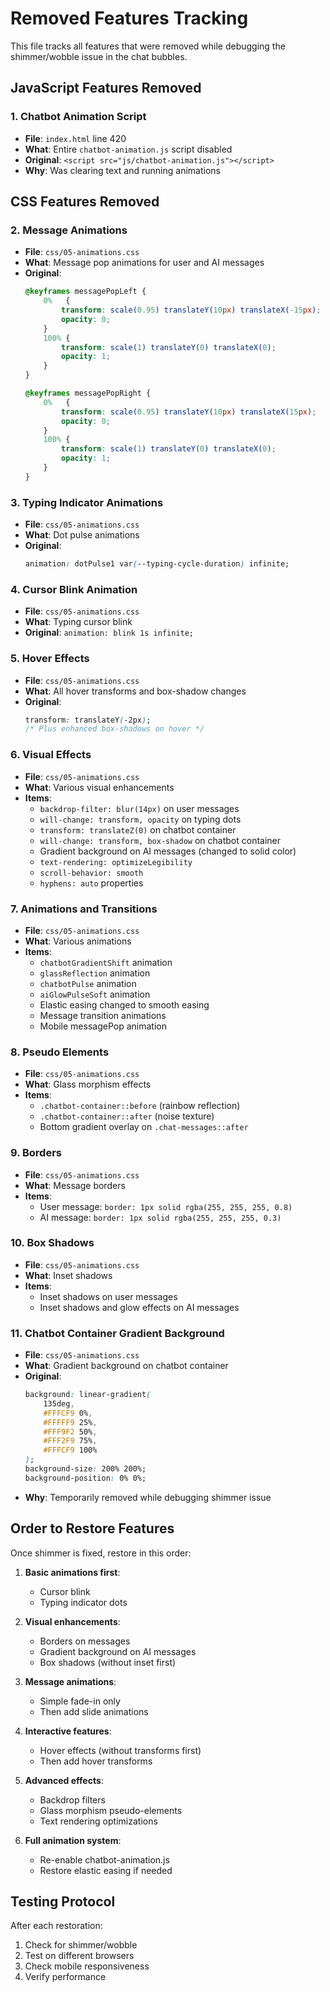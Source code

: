 # Removed Features Tracking

This file tracks all features that were removed while debugging the shimmer/wobble issue in the chat bubbles.

## JavaScript Features Removed

### 1. Chatbot Animation Script
- **File**: `index.html` line 420
- **What**: Entire `chatbot-animation.js` script disabled
- **Original**: `<script src="js/chatbot-animation.js"></script>`
- **Why**: Was clearing text and running animations

## CSS Features Removed

### 2. Message Animations
- **File**: `css/05-animations.css`
- **What**: Message pop animations for user and AI messages
- **Original**: 
  ```css
  @keyframes messagePopLeft {
      0%   { 
          transform: scale(0.95) translateY(10px) translateX(-15px);
          opacity: 0;
      }
      100% { 
          transform: scale(1) translateY(0) translateX(0);
          opacity: 1;
      }
  }
  
  @keyframes messagePopRight {
      0%   { 
          transform: scale(0.95) translateY(10px) translateX(15px);
          opacity: 0;
      }
      100% { 
          transform: scale(1) translateY(0) translateX(0);
          opacity: 1;
      }
  }
  ```

### 3. Typing Indicator Animations
- **File**: `css/05-animations.css`
- **What**: Dot pulse animations
- **Original**: 
  ```css
  animation: dotPulse1 var(--typing-cycle-duration) infinite;
  ```

### 4. Cursor Blink Animation
- **File**: `css/05-animations.css`
- **What**: Typing cursor blink
- **Original**: `animation: blink 1s infinite;`

### 5. Hover Effects
- **File**: `css/05-animations.css`
- **What**: All hover transforms and box-shadow changes
- **Original**: 
  ```css
  transform: translateY(-2px);
  /* Plus enhanced box-shadows on hover */
  ```

### 6. Visual Effects
- **File**: `css/05-animations.css`
- **What**: Various visual enhancements
- **Items**:
  - `backdrop-filter: blur(14px)` on user messages
  - `will-change: transform, opacity` on typing dots
  - `transform: translateZ(0)` on chatbot container
  - `will-change: transform, box-shadow` on chatbot container
  - Gradient background on AI messages (changed to solid color)
  - `text-rendering: optimizeLegibility`
  - `scroll-behavior: smooth`
  - `hyphens: auto` properties

### 7. Animations and Transitions
- **File**: `css/05-animations.css`
- **What**: Various animations
- **Items**:
  - `chatbotGradientShift` animation
  - `glassReflection` animation
  - `chatbotPulse` animation
  - `aiGlowPulseSoft` animation
  - Elastic easing changed to smooth easing
  - Message transition animations
  - Mobile messagePop animation

### 8. Pseudo Elements
- **File**: `css/05-animations.css`
- **What**: Glass morphism effects
- **Items**:
  - `.chatbot-container::before` (rainbow reflection)
  - `.chatbot-container::after` (noise texture)
  - Bottom gradient overlay on `.chat-messages::after`

### 9. Borders
- **File**: `css/05-animations.css`
- **What**: Message borders
- **Items**:
  - User message: `border: 1px solid rgba(255, 255, 255, 0.8)`
  - AI message: `border: 1px solid rgba(255, 255, 255, 0.3)`

### 10. Box Shadows
- **File**: `css/05-animations.css`
- **What**: Inset shadows
- **Items**:
  - Inset shadows on user messages
  - Inset shadows and glow effects on AI messages

### 11. Chatbot Container Gradient Background
- **File**: `css/05-animations.css`
- **What**: Gradient background on chatbot container
- **Original**:
  ```css
  background: linear-gradient(
      135deg,
      #FFFCF9 0%,
      #FFFFF9 25%,
      #FFF9F2 50%,
      #FFF2F9 75%,
      #FFFCF9 100%
  );
  background-size: 200% 200%;
  background-position: 0% 0%;
  ```
- **Why**: Temporarily removed while debugging shimmer issue

## Order to Restore Features

Once shimmer is fixed, restore in this order:

1. **Basic animations first**:
   - Cursor blink
   - Typing indicator dots

2. **Visual enhancements**:
   - Borders on messages
   - Gradient background on AI messages
   - Box shadows (without inset first)

3. **Message animations**:
   - Simple fade-in only
   - Then add slide animations

4. **Interactive features**:
   - Hover effects (without transforms first)
   - Then add hover transforms

5. **Advanced effects**:
   - Backdrop filters
   - Glass morphism pseudo-elements
   - Text rendering optimizations

6. **Full animation system**:
   - Re-enable chatbot-animation.js
   - Restore elastic easing if needed

## Testing Protocol

After each restoration:
1. Check for shimmer/wobble
2. Test on different browsers
3. Check mobile responsiveness
4. Verify performance